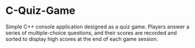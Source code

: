 # C-Quiz-Game
 Simple C++ console application designed as a quiz game. Players answer a series of multiple-choice questions, and their scores are recorded and sorted to display high scores at the end of each game session.
